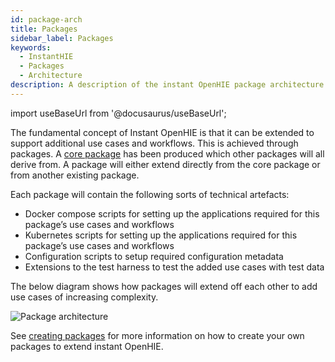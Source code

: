 ```yaml
---
id: package-arch
title: Packages
sidebar_label: Packages
keywords:
  - InstantHIE
  - Packages
  - Architecture
description: A description of the instant OpenHIE package architecture
---
```


import useBaseUrl from '@docusaurus/useBaseUrl';

The fundamental concept of Instant OpenHIE is that it can be extended to support additional use cases and workflows. This is achieved through packages. A [core package](packages/core.md) has been produced which other packages will all derive from. A package will either extend directly from the core package or from another existing package.

Each package will contain the following sorts of technical artefacts:

- Docker compose scripts for setting up the applications required for this package’s use cases and workflows
- Kubernetes scripts for setting up the applications required for this package’s use cases and workflows
- Configuration scripts to setup required configuration metadata
- Extensions to the test harness to test the added use cases with test data

The below diagram shows how packages will extend off each other to add use cases of increasing complexity.

<div class="text--center">
  <img alt="Package architecture" src={useBaseUrl('img/package-arch.png')} />
</div>

See [creating packages](creating-packages.md) for more information on how to create your own packages to extend instant OpenHIE.
